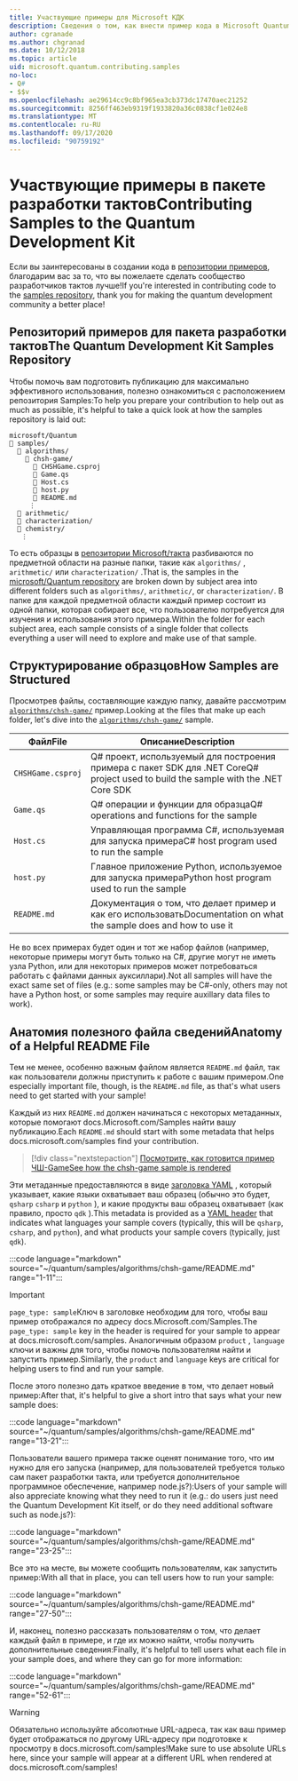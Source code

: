 ```yaml
---
title: Участвующие примеры для Microsoft КДК
description: Сведения о том, как внести пример кода в Microsoft Quantum Development Kit (КДК).
author: cgranade
ms.author: chgranad
ms.date: 10/12/2018
ms.topic: article
uid: microsoft.quantum.contributing.samples
no-loc:
- Q#
- $$v
ms.openlocfilehash: ae29614cc9c8bf965ea3cb373dc17470aec21252
ms.sourcegitcommit: 8256ff463eb9319f1933820a36c0838cf1e024e8
ms.translationtype: MT
ms.contentlocale: ru-RU
ms.lasthandoff: 09/17/2020
ms.locfileid: "90759192"
---
```

# <a name="contributing-samples-to-the-quantum-development-kit"></a><span data-ttu-id="24bf7-103">Участвующие примеры в пакете разработки тактов</span><span class="sxs-lookup"><span data-stu-id="24bf7-103">Contributing Samples to the Quantum Development Kit</span></span>

<span data-ttu-id="24bf7-104">Если вы заинтересованы в создании кода в [репозитории примеров](https://github.com/Microsoft/Quantum), благодарим вас за то, что вы пожелаете сделать сообщество разработчиков тактов лучше!</span><span class="sxs-lookup"><span data-stu-id="24bf7-104">If you're interested in contributing code to the [samples repository](https://github.com/Microsoft/Quantum), thank you for making the quantum development community a better place!</span></span>

## <a name="the-quantum-development-kit-samples-repository"></a><span data-ttu-id="24bf7-105">Репозиторий примеров для пакета разработки тактов</span><span class="sxs-lookup"><span data-stu-id="24bf7-105">The Quantum Development Kit Samples Repository</span></span>

<span data-ttu-id="24bf7-106">Чтобы помочь вам подготовить публикацию для максимально эффективного использования, полезно ознакомиться с расположением репозитория Samples:</span><span class="sxs-lookup"><span data-stu-id="24bf7-106">To help you prepare your contribution to help out as much as possible, it's helpful to take a quick look at how the samples repository is laid out:</span></span>

```plaintext
microsoft/Quantum
📁 samples/
  📁 algorithms/
    📁 chsh-game/
      📝 CHSHGame.csproj
      📝 Game.qs
      📝 Host.cs
      📝 host.py
      📝 README.md
     ⋮
  📁 arithmetic/
  📁 characterization/
  📁 chemistry/
   ⋮
```

<span data-ttu-id="24bf7-107">То есть образцы в [репозитории Microsoft/такта](https://github.com/microsoft/Quantum) разбиваются по предметной области на разные папки, такие как `algorithms/` , `arithmetic/` или `characterization/` .</span><span class="sxs-lookup"><span data-stu-id="24bf7-107">That is, the samples in the [microsoft/Quantum repository](https://github.com/microsoft/Quantum) are broken down by subject area into different folders such as `algorithms/`, `arithmetic/`, or `characterization/`.</span></span>
<span data-ttu-id="24bf7-108">В папке для каждой предметной области каждый пример состоит из одной папки, которая собирает все, что пользователю потребуется для изучения и использования этого примера.</span><span class="sxs-lookup"><span data-stu-id="24bf7-108">Within the folder for each subject area, each sample consists of a single folder that collects everything a user will need to explore and make use of that sample.</span></span>

## <a name="how-samples-are-structured"></a><span data-ttu-id="24bf7-109">Структурирование образцов</span><span class="sxs-lookup"><span data-stu-id="24bf7-109">How Samples are Structured</span></span>

<span data-ttu-id="24bf7-110">Просмотрев файлы, составляющие каждую папку, давайте рассмотрим [`algorithms/chsh-game/`](https://github.com/microsoft/Quantum/tree/main/samples/algorithms/chsh-game) пример.</span><span class="sxs-lookup"><span data-stu-id="24bf7-110">Looking at the files that make up each folder, let's dive into the [`algorithms/chsh-game/`](https://github.com/microsoft/Quantum/tree/main/samples/algorithms/chsh-game) sample.</span></span>

| <span data-ttu-id="24bf7-111">Файл</span><span class="sxs-lookup"><span data-stu-id="24bf7-111">File</span></span>              | <span data-ttu-id="24bf7-112">Описание</span><span class="sxs-lookup"><span data-stu-id="24bf7-112">Description</span></span>                                                |
|-------------------|------------------------------------------------------------|
| `CHSHGame.csproj` | <span data-ttu-id="24bf7-113">Q# проект, используемый для построения примера с пакет SDK для .NET Core</span><span class="sxs-lookup"><span data-stu-id="24bf7-113">Q# project used to build the sample with the .NET Core SDK</span></span> |
| `Game.qs`         | <span data-ttu-id="24bf7-114">Q# операции и функции для образца</span><span class="sxs-lookup"><span data-stu-id="24bf7-114">Q# operations and functions for the sample</span></span>                 |
| `Host.cs`         | <span data-ttu-id="24bf7-115">Управляющая программа C#, используемая для запуска примера</span><span class="sxs-lookup"><span data-stu-id="24bf7-115">C# host program used to run the sample</span></span>                     |
| `host.py`         | <span data-ttu-id="24bf7-116">Главное приложение Python, используемое для запуска примера</span><span class="sxs-lookup"><span data-stu-id="24bf7-116">Python host program used to run the sample</span></span>                 |
| `README.md`       | <span data-ttu-id="24bf7-117">Документация о том, что делает пример и как его использовать</span><span class="sxs-lookup"><span data-stu-id="24bf7-117">Documentation on what the sample does and how to use it</span></span>    |

<span data-ttu-id="24bf7-118">Не во всех примерах будет один и тот же набор файлов (например, некоторые примеры могут быть только на C#, другие могут не иметь узла Python, или для некоторых примеров может потребоваться работать с файлами данных ауксиллари).</span><span class="sxs-lookup"><span data-stu-id="24bf7-118">Not all samples will have the exact same set of files (e.g.: some samples may be C#-only, others may not have a Python host, or some samples may require auxillary data files to work).</span></span>

## <a name="anatomy-of-a-helpful-readme-file"></a><span data-ttu-id="24bf7-119">Анатомия полезного файла сведений</span><span class="sxs-lookup"><span data-stu-id="24bf7-119">Anatomy of a Helpful README File</span></span>

<span data-ttu-id="24bf7-120">Тем не менее, особенно важным файлом является `README.md` файл, так как пользователи должны приступить к работе с вашим примером.</span><span class="sxs-lookup"><span data-stu-id="24bf7-120">One especially important file, though, is the `README.md` file, as that's what users need to get started with your sample!</span></span>

<span data-ttu-id="24bf7-121">Каждый из них `README.md` должен начинаться с некоторых метаданных, которые помогают docs.Microsoft.com/Samples найти вашу публикацию.</span><span class="sxs-lookup"><span data-stu-id="24bf7-121">Each `README.md` should start with some metadata that helps docs.microsoft.com/samples find your contribution.</span></span>

> [!div class="nextstepaction"]
> [<span data-ttu-id="24bf7-122">Посмотрите, как готовится пример ЧШ-Game</span><span class="sxs-lookup"><span data-stu-id="24bf7-122">See how the chsh-game sample is rendered</span></span>](https://docs.microsoft.com/samples/microsoft/quantum/validating-quantum-mechanics/)

<span data-ttu-id="24bf7-123">Эти метаданные предоставляются в виде [заголовка YAML](https://dotnet.github.io/docfx/spec/docfx_flavored_markdown.html#yaml-header) , который указывает, какие языки охватывает ваш образец (обычно это будет, `qsharp` `csharp` и `python` ), и какие продукты ваш образец охватывает (как правило, просто `qdk` ).</span><span class="sxs-lookup"><span data-stu-id="24bf7-123">This metadata is provided as a [YAML header](https://dotnet.github.io/docfx/spec/docfx_flavored_markdown.html#yaml-header) that indicates what languages your sample covers (typically, this will be `qsharp`, `csharp`, and `python`), and what products your sample covers (typically, just `qdk`).</span></span>

:::code language="markdown" source="~/quantum/samples/algorithms/chsh-game/README.md" range="1-11":::

> [!IMPORTANT]
> <span data-ttu-id="24bf7-124">`page_type: sample`Ключ в заголовке необходим для того, чтобы ваш пример отображался по адресу docs.Microsoft.com/Samples.</span><span class="sxs-lookup"><span data-stu-id="24bf7-124">The `page_type: sample` key in the header is required for your sample to appear at docs.microsoft.com/samples.</span></span>
> <span data-ttu-id="24bf7-125">Аналогичным образом `product` , `language` ключи и важны для того, чтобы помочь пользователям найти и запустить пример.</span><span class="sxs-lookup"><span data-stu-id="24bf7-125">Similarly, the `product` and `language` keys are critical for helping users to find and run your sample.</span></span>

<span data-ttu-id="24bf7-126">После этого полезно дать краткое введение в том, что делает новый пример:</span><span class="sxs-lookup"><span data-stu-id="24bf7-126">After that, it's helpful to give a short intro that says what your new sample does:</span></span>

:::code language="markdown" source="~/quantum/samples/algorithms/chsh-game/README.md" range="13-21":::

<span data-ttu-id="24bf7-127">Пользователи вашего примера также оценят понимание того, что им нужно для его запуска (например, для пользователей требуется только сам пакет разработки такта, или требуется дополнительное программное обеспечение, например node.js?):</span><span class="sxs-lookup"><span data-stu-id="24bf7-127">Users of your sample will also appreciate knowing what they need to run it (e.g.: do users just need the Quantum Development Kit itself, or do they need additional software such as node.js?):</span></span>

:::code language="markdown" source="~/quantum/samples/algorithms/chsh-game/README.md" range="23-25":::

<span data-ttu-id="24bf7-128">Все это на месте, вы можете сообщить пользователям, как запустить пример:</span><span class="sxs-lookup"><span data-stu-id="24bf7-128">With all that in place, you can tell users how to run your sample:</span></span>

:::code language="markdown" source="~/quantum/samples/algorithms/chsh-game/README.md" range="27-50":::

<span data-ttu-id="24bf7-129">И, наконец, полезно рассказать пользователям о том, что делает каждый файл в примере, и где их можно найти, чтобы получить дополнительные сведения:</span><span class="sxs-lookup"><span data-stu-id="24bf7-129">Finally, it's helpful to tell users what each file in your sample does, and where they can go for more information:</span></span>

:::code language="markdown" source="~/quantum/samples/algorithms/chsh-game/README.md" range="52-61":::

> [!WARNING]
> <span data-ttu-id="24bf7-130">Обязательно используйте абсолютные URL-адреса, так как ваш пример будет отображаться по другому URL-адресу при подготовке к просмотру в docs.microsoft.com/samples!</span><span class="sxs-lookup"><span data-stu-id="24bf7-130">Make sure to use absolute URLs here, since your sample will appear at a different URL when rendered at docs.microsoft.com/samples!</span></span>
